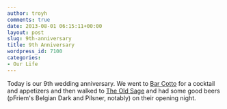 ```yaml
---
author: troyh
comments: true
date: 2013-08-01 06:15:11+00:00
layout: post
slug: 9th-anniversary
title: 9th Anniversary
wordpress_id: 7100
categories:
- Our Life
---
```


Today is our 9th wedding anniversary. We went to [Bar Cotto](http://www.ethanstowellrestaurants.com/barcotto/) for a cocktail and appetizers and then walked to [The Old Sage](http://theoldsageseattle.com/) and had some good beers (pFriem's Belgian Dark and Pilsner, notably) on their opening night.
